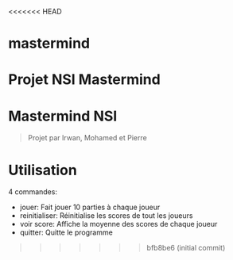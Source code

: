 <<<<<<< HEAD
# mastermind
Projet NSI Mastermind
=======
# Mastermind NSI

> Projet par Irwan, Mohamed et Pierre

# Utilisation

4 commandes:
- jouer: Fait jouer 10 parties à chaque joueur
- reinitialiser: Réinitialise les scores de tout les joueurs
- voir score: Affiche la moyenne des scores de chaque joueur
- quitter: Quitte le programme
>>>>>>> bfb8be6 (initial commit)
